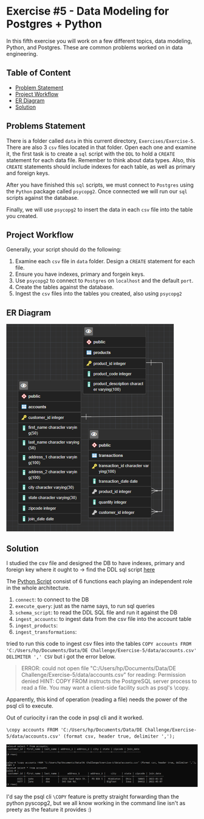# Exercise #5 - Data Modeling for Postgres + Python

In this fifth exercise you will work on a few different topics, data modeling, Python, and Postgres. These are common problems worked on in data engineering.

## Table of Content

- [Problem Statement](#problems-statement)
- [Project Workflow](#project-workflow)
- [ER Diagram](#er-diagram)
- [Solution](#solution)

## Problems Statement

There is a folder called `data` in this current directory, `Exercises/Exercise-5`. There are also
3 `csv` files located in that folder. Open each one and examine it, the  first task is to create a `sql` script with the `DDL` to hold a `CREATE` statement for each data file. Remember to think about data types. Also, this `CREATE` statements should include indexes for each table, as well as primary and foreign keys.

After you have finished this `sql` scripts, we must connect to `Postgres` using the `Python` package
called `psycopg2`. Once connected we will run our `sql` scripts against the database.

Finally, we will use `psycopg2` to insert the data in each `csv` file into the table you created.

## Project Workflow

Generally, your script should do the following:

1. Examine each `csv` file in `data` folder. Design a `CREATE` statement for each file.
2. Ensure you have indexes, primary and forgein keys.
3. Use `psycopg2` to connect to `Postgres` on `localhost` and the default `port`.
4. Create the tables against the database.
5. Ingest the `csv` files into the tables you created, also using `psycopg2`

## ER Diagram

![schema](../img/schema.PNG)

## Solution

I studied the csv file and designed the DB to have indexes, primary and foreign key where it ought to -> find the DDL sql script [here](./script.sql)

The [Python Script](./script.py) consist of 6 functions each playing an independent role in the whole architecture.

1. `connect`: to connect to the DB
2. `execute_query`: just as the name says, to run sql queries
3. `schema_script`: to read the DDL SQL file and run it against the DB
4. `ingest_accounts`: to ingest data from the csv file into the account table
5. `ingest_products`:
6. `ingest_transformations`:

tried to run this code to ingest csv files into the tables `COPY accounts FROM 'C:/Users/hp/Documents/Data/DE Challenge/Exercise-5/data/accounts.csv' DELIMITER ',' CSV` but i got the error below.
> ERROR:  could not open file "C:/Users/hp/Documents/Data/DE Challenge/Exercise-5/data/accounts.csv" for reading: Permission denied
HINT:  COPY FROM instructs the PostgreSQL server process to read a file. You may want a client-side facility such as psql's \copy.

Apparently, this kind of operation (reading a file) needs the power of the psql cli to execute.

Out of curiocity i ran the code in psql cli and it worked.

`\copy accounts FROM 'C:/Users/hp/Documents/Data/DE Challenge/Exercise-5/data/accounts.csv' (format csv, header true, delimiter ',');`

![psql](../img/psql.PNG)

I'd say the psql cli `\COPY` feature is pretty straight forwarding than the python pyscopg2, but we all know working in the command line isn't as preety as the feature it provides :)
